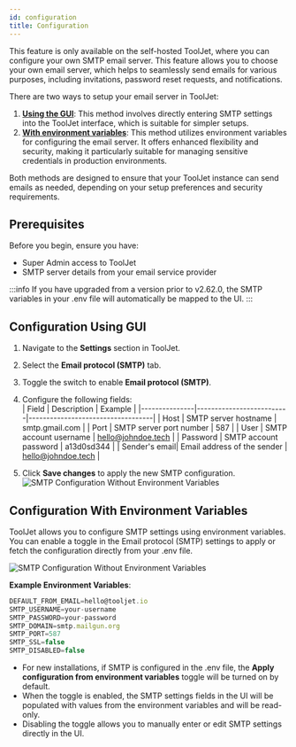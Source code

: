 ```yaml
---
id: configuration
title: Configuration
---
```


This feature is only available on the self-hosted ToolJet, where you can configure your own SMTP email server. This feature allows you to choose your own email server, which helps to seamlessly send emails for various purposes, including invitations, password reset requests, and notifications. 

There are two ways to setup your email server in ToolJet:
1. **[Using the GUI](#configuration-using-gui)**: This method involves directly entering SMTP settings into the ToolJet interface, which is suitable for simpler setups.
2. **[With environment variables](#configuration-with-environment-variables)**: This method utilizes environment variables for configuring the email server. It offers enhanced flexibility and security, making it particularly suitable for managing sensitive credentials in production environments.

Both methods are designed to ensure that your ToolJet instance can send emails as needed, depending on your setup preferences and security requirements.

<div style={{paddingTop:'24px'}}>

## Prerequisites

Before you begin, ensure you have:
- Super Admin access to ToolJet
- SMTP server details from your email service provider

</div>

:::info
If you have upgraded from a version prior to v2.62.0, the SMTP variables in your .env file will automatically be mapped to the UI.
:::

<div style={{paddingTop:'24px'}}>

## Configuration Using GUI

1. Navigate to the **Settings** section in ToolJet.
2. Select the **Email protocol (SMTP)** tab.
3. Toggle the switch to enable **Email protocol (SMTP)**.
4. Configure the following fields: <br/>
    | Field         | Description              | Example                           |
    |---------------|--------------------------|-----------------------------------|
    | Host          | SMTP server hostname     | smtp.gmail.com                    |
    | Port          | SMTP server port number  | 587                               |
    | User          | SMTP account username    | hello@johndoe.tech                |
    | Password      | SMTP account password    | a13d0sd344                        |
    | Sender's email| Email address of the sender | hello@johndoe.tech             |

5. Click **Save changes** to apply the new SMTP configuration.
    <img className="screenshot-full" src="/img/enterprise/smtp/configuration-v2.png" alt="SMTP     Configuration Without Environment Variables" />

</div>

<div style={{paddingTop:'24px'}}>

## Configuration With Environment Variables

ToolJet allows you to configure SMTP settings using environment variables. You can enable a toggle in the Email protocol (SMTP) settings to apply or fetch the configuration directly from your .env file.

<img className="screenshot-full img-l" src="/img/enterprise/smtp/configuration-v2-env.png" alt="SMTP Configuration Without Environment Variables" />

**Example Environment Variables**:<br/>

```javascript
DEFAULT_FROM_EMAIL=hello@tooljet.io
SMTP_USERNAME=your-username
SMTP_PASSWORD=your-password
SMTP_DOMAIN=smtp.mailgun.org 
SMTP_PORT=587
SMTP_SSL=false
SMTP_DISABLED=false
```

- For new installations, if SMTP is configured in the .env file, the **Apply configuration from environment variables** toggle will be turned on by default.
- When the toggle is enabled, the SMTP settings fields in the UI will be populated with values from the environment variables and will be read-only.
- Disabling the toggle allows you to manually enter or edit SMTP settings directly in the UI.

</div>
